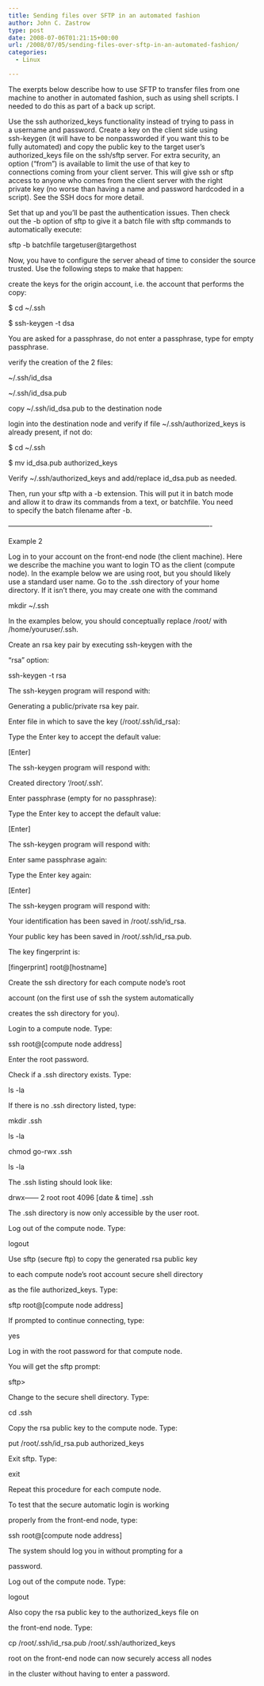 ```yaml
---
title: Sending files over SFTP in an automated fashion
author: John C. Zastrow
type: post
date: 2008-07-06T01:21:15+00:00
url: /2008/07/05/sending-files-over-sftp-in-an-automated-fashion/
categories:
  - Linux

---
```

The exerpts below describe how to use SFTP to transfer files from one  
machine to another in automated fashion, such as using shell scripts. I  
needed to do this as part of a back up script.

Use the ssh authorized_keys functionality instead of trying to pass in  
a username and password. Create a key on the client side using  
ssh-keygen (it will have to be nonpassworded if you want this to be  
fully automated) and copy the public key to the target user&#8217;s  
authorized_keys file on the ssh/sftp server. For extra security, an  
option (&#8220;from&#8221;) is available to limit the use of that key to  
connections coming from your client server. This will give ssh or sftp  
access to anyone who comes from the client server with the right  
private key (no worse than having a name and password hardcoded in a  
script). See the SSH docs for more detail.

Set that up and you&#8217;ll be past the authentication issues. Then check  
out the -b option of sftp to give it a batch file with sftp commands to  
automatically execute:

sftp -b batchfile targetuser@targethost

Now, you have to configure the server ahead of time to consider the source trusted. Use the following steps to make that happen:

create the keys for the origin account, i.e. the account that performs the copy:

$ cd ~/.ssh

$ ssh-keygen -t dsa

You are asked for a passphrase, do not enter a passphrase, type <ret> for empty passphrase.

verify the creation of the 2 files:

~/.ssh/id_dsa

~/.ssh/id_dsa.pub

copy ~/.ssh/id_dsa.pub to the destination node

login into the destination node and verify if file ~/.ssh/authorized_keys is already present, if not do:

$ cd ~/.ssh

$ mv id\_dsa.pub authorized\_keys

Verify ~/.ssh/authorized\_keys and add/replace id\_dsa.pub as needed.

Then, run your sftp with a -b extension. This will put it in batch mode  
and allow it to draw its commands from a text, or batchfile. You need  
to specify the batch filename after -b.

&#8212;&#8212;&#8212;&#8212;&#8212;&#8212;&#8212;&#8212;&#8212;&#8212;&#8212;&#8212;&#8212;&#8212;&#8212;&#8212;&#8212;&#8212;&#8212;&#8212;&#8212;&#8212;&#8212;&#8212;&#8212;&#8212;&#8212;&#8212;&#8212;-

Example 2 

Log in to your account on the front-end node (the client machine). Here  
we describe the machine you want to login TO as the client (compute  
node). In the example below we are using root, but you should likely  
use a standard user name. Go to the .ssh directory of your home  
directory. If it isn’t there, you may create one with the command

mkdir ~/.ssh

In the examples below, you should conceptually replace /root/ with /home/youruser/.ssh.

Create an rsa key pair by executing ssh-keygen with the 

&#8220;rsa&#8221; option:

ssh-keygen -t rsa

The ssh-keygen program will respond with:

Generating a public/private rsa key pair.

Enter file in which to save the key (/root/.ssh/id_rsa):

Type the Enter key to accept the default value:

[Enter]

The ssh-keygen program will respond with:

Created directory &#8216;/root/.ssh&#8217;.

Enter passphrase (empty for no passphrase):

Type the Enter key to accept the default value:

[Enter]

The ssh-keygen program will respond with:

Enter same passphrase again:

Type the Enter key again:

[Enter]

The ssh-keygen program will respond with:

Your identification has been saved in /root/.ssh/id_rsa.

Your public key has been saved in /root/.ssh/id_rsa.pub.

The key fingerprint is:

[fingerprint] root@[hostname]

Create the ssh directory for each compute node&#8217;s root 

account (on the first use of ssh the system automatically

creates the ssh directory for you).

Login to a compute node. Type:

ssh root@[compute node address]

Enter the root password.

Check if a .ssh directory exists. Type:

ls -la

If there is no .ssh directory listed, type:

mkdir .ssh

ls -la

chmod go-rwx .ssh

ls -la

The .ssh listing should look like:

drwx&#8212;&#8212; 2 root root 4096 [date & time] .ssh

The .ssh directory is now only accessible by the user root.

Log out of the compute node. Type:

logout

Use sftp (secure ftp) to copy the generated rsa public key

to each compute node&#8217;s root account secure shell directory

as the file authorized_keys. Type:

sftp root@[compute node address]

If prompted to continue connecting, type:

yes

Log in with the root password for that compute node.

You will get the sftp prompt:

sftp>

Change to the secure shell directory. Type:

cd .ssh

Copy the rsa public key to the compute node. Type:

put /root/.ssh/id\_rsa.pub authorized\_keys

Exit sftp. Type:

exit

Repeat this procedure for each compute node.

To test that the secure automatic login is working 

properly from the front-end node, type:

ssh root@[compute node address]

The system should log you in without prompting for a 

password.

Log out of the compute node. Type:

logout

Also copy the rsa public key to the authorized_keys file on

the front-end node. Type:

cp /root/.ssh/id\_rsa.pub /root/.ssh/authorized\_keys

root on the front-end node can now securely access all nodes 

in the cluster without having to enter a password.</ret>